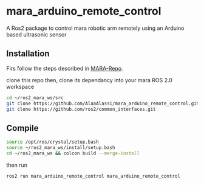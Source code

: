 # mara_arduino_remote_control
A Ros2 package to control mara robotic arm remotely using an Arduino based ultrasonic sensor

## Installation 
Firs follow the steps described in
[MARA-Repo](https://github.com/AcutronicRobotics/MARA).
 
 clone this repo 
 then, clone its dependancy into your mara ROS 2.0 workspace
 ```bash
cd ~/ros2_mara_ws/src
git clone https://github.com/AlaaAlassi/mara_arduino_remote_control.git
git clone https://github.com/ros2/common_interfaces.git
```
 
 ## Compile
 


```bash
source /opt/ros/crystal/setup.bash
source ~/ros2_mara_ws/install/setup.bash
cd ~/ros2_mara_ws && colcon build --merge-install  
```

then run 

```
ros2 run mara_arduino_remote_control mara_arduino_remote_control
```

